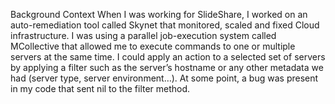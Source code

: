 Background Context
When I was working for SlideShare, I worked on an auto-remediation tool called Skynet that monitored, scaled and fixed Cloud infrastructure.
I was using a parallel job-execution system called MCollective that allowed me to execute commands to one or multiple servers at the same time.
I could apply an action to a selected set of servers by applying a filter such as the server’s hostname or any other metadata we had (server type,
server environment…). At some point, a bug was present in my code that sent nil to the filter method.

